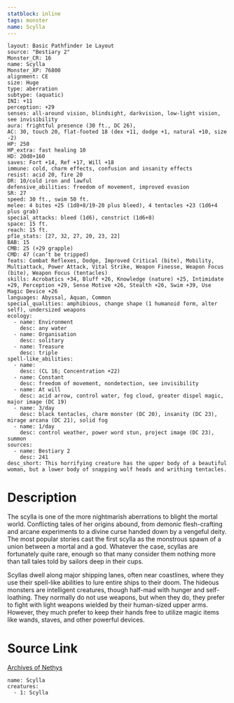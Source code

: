 ```yaml
---
statblock: inline
tags: monster
name: Scylla
---
```

```statblock
layout: Basic Pathfinder 1e Layout
source: "Bestiary 2"
Monster_CR: 16
name: Scylla
Monster_XP: 76800
alignment: CE
size: Huge
type: aberration
subtype: (aquatic)
INI: +11
perception: +29
senses: all-around vision, blindsight, darkvision, low-light vision, see invisibility
aura: frightful presence (30 ft., DC 26),
AC: 30, touch 20, flat-footed 18 (dex +11, dodge +1, natural +10, size -2)
HP: 250
HP_extra: fast healing 10
HD: 20d8+160
saves: Fort +14, Ref +17, Will +18
immune: cold, charm effects, confusion and insanity effects
resist: acid 20, fire 20
DR: 10/cold iron and lawful
defensive_abilities: freedom of movement, improved evasion
SR: 27
speed: 30 ft., swim 50 ft.
melee: 4 bites +25 (1d8+8/19-20 plus bleed), 4 tentacles +23 (1d6+4 plus grab)
special_attacks: bleed (1d6), constrict (1d6+8)
space: 15 ft.
reach: 15 ft.
pf1e_stats: [27, 32, 27, 20, 23, 22]
BAB: 15
CMB: 25 (+29 grapple)
CMD: 47 (can’t be tripped)
feats: Combat Reflexes, Dodge, Improved Critical (bite), Mobility, Multiattack, Power Attack, Vital Strike, Weapon Finesse, Weapon Focus (bite), Weapon Focus (tentacles)
skills: Acrobatics +34, Bluff +26, Knowledge (nature) +25, Intimidate +29, Perception +29, Sense Motive +26, Stealth +26, Swim +39, Use Magic Device +26
languages: Abyssal, Aquan, Common
special_qualities: amphibious, change shape (1 humanoid form, alter self), undersized weapons
ecology:
  - name: Environment
    desc: any water
  - name: Organisation
    desc: solitary
  - name: Treasure
    desc: triple
spell-like_abilities:
  - name:
    desc: (CL 16; Concentration +22)
  - name: Constant
    desc: freedom of movement, nondetection, see invisibility
  - name: At will
    desc: acid arrow, control water, fog cloud, greater dispel magic, major image (DC 19)
  - name: 3/day
    desc: black tentacles, charm monster (DC 20), insanity (DC 23), mirage arcana (DC 21), solid fog
  - name: 1/day
    desc: control weather, power word stun, project image (DC 23), summon
sources:
  - name: Bestiary 2
    desc: 241
desc_short: This horrifying creature has the upper body of a beautiful woman, but a lower body of snapping wolf heads and writhing tentacles.
```
# Description
The scylla is one of the more nightmarish aberrations to blight the mortal world. Conflicting tales of her origins abound, from demonic flesh-crafting and arcane experiments to a divine curse handed down by a vengeful deity. The most popular stories cast the first scylla as the monstrous spawn of a union between a mortal and a god. Whatever the case, scyllas are fortunately quite rare, enough so that many consider them nothing more than tall tales told by sailors deep in their cups.

Scyllas dwell along major shipping lanes, often near coastlines, where they use their spell-like abilities to lure entire ships to their doom. The hideous monsters are intelligent creatures, though half-mad with hunger and self-loathing. They normally do not use weapons, but when they do, they prefer to fight with light weapons wielded by their human-sized upper arms. However, they much prefer to keep their hands free to utilize magic items like wands, staves, and other powerful devices.
# Source Link
[Archives of Nethys](https://aonprd.com/MonsterDisplay.aspx?ItemName=Scylla)
```encounter-table
name: Scylla
creatures:
  - 1: Scylla
```
